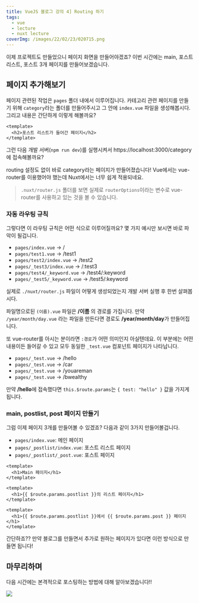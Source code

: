 ```yaml
---
title: VueJS 블로그 강의 4] Routing 하기
tags:
  - vue
  - lecture
  - nuxt lecture
coverImg: /images/22/02/23/020715.png
---
```


이제 프로젝트도 만들었으니 페이지 화면을 만들어야겠죠? 이번 시간에는 main, 포스트 리스트, 포스트 3개 페이지를 만들어보겠습니다.

<!--more-->

## 페이지 추가해보기

페이지 관련된 작업은 `pages` 폴더 내에서 이루어집니다. 카테고리 관련 페이지를 만들기 위해 `category`라는 폴더를 만들어주시고 그 안에 `index.vue` 파일을 생성해봅시다. 그리고 내용은 간단하게 이렇게 해볼까요?

```vue [pages/category/index.vue]
<template>
  <h2>포스트 리스트가 들어간 페이지</h2>
</template>
```

그런 다음 개발 서버(`npm run dev`)를 실행시켜서 https://localhost:3000/category 에 접속해볼까요?

<post-img src="/images/22/02/27/213946.png"></post-img>

routing 설정도 없이 바로 category라는 페이지가 만들어졌습니다! Vue에서는 vue-router를 이용했어야 했는데 Nuxt에서는 너무 쉽게 적용되네요.

> `.nuxt/router.js` 폴더를 보면 실제로 `routerOptions`이라는 변수로 vue-router를 사용하고 있는 것을 볼 수 있습니다.

### 자동 라우팅 규칙

그렇다면 이 라우팅 규칙은 어떤 식으로 이루어질까요? 몇 가지 예시만 보시면 바로 파악이 될겁니다.

- `pages/index.vue` -> /
- `pages/test1.vue` -> /test1
- `pages/test2/index.vue` -> /test2
- `pages/_test3/index.vue` -> /:test3
- `pages/test4/_keyword.vue` -> /test4/:keyword
- `pages/_test5/_keyword.vue` -> /test5/:keyword

<post-img src="/images/22/02/27/220641.png"></post-img>

실제로 `./nuxt/router.js` 파일이 어떻게 생성되었는지 개발 서버 실행 후 한번 살펴봅시다.

<post-img src="/images/22/02/27/215624.png"></post-img>

파일명으로된 `(이름).vue` 파일은 **/이름** 의 경로를 가집니다. 만약 `/year/month/day.vue` 라는 파일을 만든다면 경로도 **/year/month/day**가 만들어집니다.

또 vue-router를 아시는 분이라면 `:경로`가 어떤 의미인지 아실텐데요. 이 부분에는 어떤 내용이든 들어갈 수 있고 모두 동일한 `_test.vue` 컴포넌트 페이지가 나타납니다.

- `pages/_test.vue` -> /hello
- `pages/_test.vue` -> /car
- `pages/_test.vue` -> /youareman
- `pages/_test.vue` -> /bwealthy

만약 **/hello**에 접속했다면 `this.$route.params`는 `{ test: "hello" }` 값을 가지게 됩니다.

### main, postlist, post 페이지 만들기

그럼 이제 페이지 3개를 만들어볼 수 있겠죠? 다음과 같이 3가지 만들어볼겁니다.

- `pages/index.vue`: 메인 페이지
- `pages/_postlist/index.vue`: 포스트 리스트 페이지
- `pages/_postlist/_post.vue`: 포스트 페이지

```vue [pages/index.vue]
<template>
  <h1>Main 페이지</h1>
</template>
```

<post-img src="/images/22/02/27/222523.png"></post-img>

```vue [pages/_postlist/index.vue]
<template>
  <h1>{{ $route.params.postlist }}의 리스트 페이지</h1>
</template>
```

<post-img src="/images/22/02/27/222655.png"></post-img>

```vue [pages/_postlist/_post.vue]
<template>
  <h1>{{ $route.params.postlist }}에서 {{ $route.params.post }} 페이지</h1>
</template>
```

<post-img src="/images/22/02/27/222800.png"></post-img>

간단하죠?? 만약 블로그를 만들면서 추가로 원하는 페이지가 있다면 이런 방식으로 만들면 됩니다!

## 마무리하며

다음 시간에는 본격적으로 포스팅하는 방법에 대해 알아보겠습니다!!

![](/images/meme/제리인사.gif)
